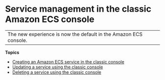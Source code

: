 # Service management in the classic Amazon ECS console<a name="available-classic-console-service-actions"></a>


|  | 
| --- |
| The new experience is now the default in the Amazon ECS console\. | 

**Topics**
+ [Creating an Amazon ECS service in the classic console](create-service.md)
+ [Updating a service using the classic console](update-service.md)
+ [Deleting a service using the classic console](delete-service.md)